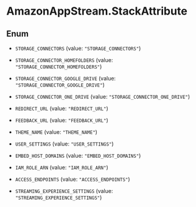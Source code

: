 # AmazonAppStream.StackAttribute

## Enum


* `STORAGE_CONNECTORS` (value: `"STORAGE_CONNECTORS"`)

* `STORAGE_CONNECTOR_HOMEFOLDERS` (value: `"STORAGE_CONNECTOR_HOMEFOLDERS"`)

* `STORAGE_CONNECTOR_GOOGLE_DRIVE` (value: `"STORAGE_CONNECTOR_GOOGLE_DRIVE"`)

* `STORAGE_CONNECTOR_ONE_DRIVE` (value: `"STORAGE_CONNECTOR_ONE_DRIVE"`)

* `REDIRECT_URL` (value: `"REDIRECT_URL"`)

* `FEEDBACK_URL` (value: `"FEEDBACK_URL"`)

* `THEME_NAME` (value: `"THEME_NAME"`)

* `USER_SETTINGS` (value: `"USER_SETTINGS"`)

* `EMBED_HOST_DOMAINS` (value: `"EMBED_HOST_DOMAINS"`)

* `IAM_ROLE_ARN` (value: `"IAM_ROLE_ARN"`)

* `ACCESS_ENDPOINTS` (value: `"ACCESS_ENDPOINTS"`)

* `STREAMING_EXPERIENCE_SETTINGS` (value: `"STREAMING_EXPERIENCE_SETTINGS"`)


